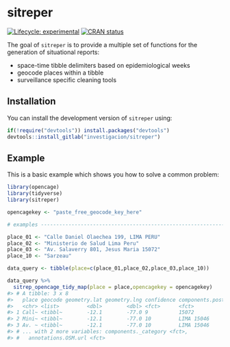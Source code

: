 
<!-- README.md is generated from README.Rmd. Please edit that file -->

# sitreper

<!-- badges: start -->

[![Lifecycle:
experimental](https://img.shields.io/badge/lifecycle-experimental-orange.svg)](https://www.tidyverse.org/lifecycle/#experimental)
[![CRAN
status](https://www.r-pkg.org/badges/version/sitreper)](https://cran.r-project.org/package=sitreper)
<!-- badges: end -->

The goal of `sitreper` is to provide a multiple set of functions for the
generation of situational reports:

  - space-time tibble delimiters based on epidemiological weeks
  - geocode places within a tibble
  - surveillance specific cleaning tools

## Installation

<!--

You can install the released version of `sitreper` from [CRAN](https://CRAN.R-project.org) with:

``` r
install.packages("sitreper")
```

-->

You can install the development version of `sitreper` using:

``` r
if(!require("devtools")) install.packages("devtools")
devtools::install_gitlab("investigacion/sitreper")
```

## Example

This is a basic example which shows you how to solve a common problem:

``` r
library(opencage)
library(tidyverse)
library(sitreper)

opencagekey <- "paste_free_geocode_key_here"

# examples ----------------------------------------------------------------

place_01 <- "Calle Daniel Olaechea 199, LIMA PERU"
place_02 <- "Ministerio de Salud Lima Peru"
place_03 <- "Av. Salaverry 801, Jesus Maria 15072"
place_10 <- "Sarzeau"

data_query <- tibble(place=c(place_01,place_02,place_03,place_10))

data_query %>%
  sitrep_opencage_tidy_map(place = place,opencagekey = opencagekey)
#> # A tibble: 3 x 8
#>   place geocode geometry.lat geometry.lng confidence components.post~
#>   <chr> <list>         <dbl>        <dbl> <fct>      <fct>
#> 1 Call~ <tibbl~        -12.1        -77.0 9          15072
#> 2 Mini~ <tibbl~        -12.1        -77.0 10         LIMA 15046
#> 3 Av. ~ <tibbl~        -12.1        -77.0 10         LIMA 15046
#> # ... with 2 more variables: components._category <fct>,
#> #   annotations.OSM.url <fct>
```
